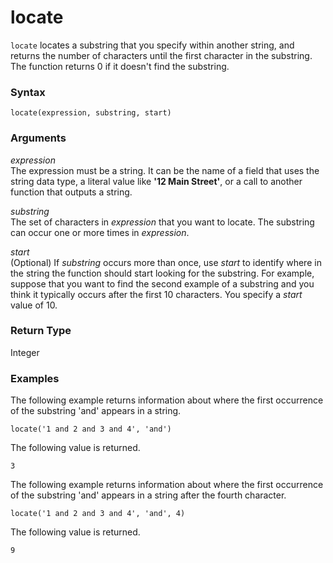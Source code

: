 # locate<a name="locate-function"></a>

`locate` locates a substring that you specify within another string, and returns the number of characters until the first character in the substring\. The function returns 0 if it doesn't find the substring\.

### Syntax<a name="locate-function-syntax"></a>

```
locate(expression, substring, start)
```

### Arguments<a name="locate-function-arguments"></a>

 *expression*   
The expression must be a string\. It can be the name of a field that uses the string data type, a literal value like **'12 Main Street'**, or a call to another function that outputs a string\.

 *substring*   
The set of characters in *expression* that you want to locate\. The substring can occur one or more times in *expression*\.

 *start*   
\(Optional\) If *substring* occurs more than once, use *start* to identify where in the string the function should start looking for the substring\. For example, suppose that you want to find the second example of a substring and you think it typically occurs after the first 10 characters\. You specify a *start* value of 10\. 

### Return Type<a name="locate-function-return-type"></a>

Integer

### Examples<a name="locate-function-example"></a>

The following example returns information about where the first occurrence of the substring 'and' appears in a string\.

```
locate('1 and 2 and 3 and 4', 'and')
```

The following value is returned\.

```
3
```

The following example returns information about where the first occurrence of the substring 'and' appears in a string after the fourth character\.

```
locate('1 and 2 and 3 and 4', 'and', 4)
```

The following value is returned\.

```
9
```